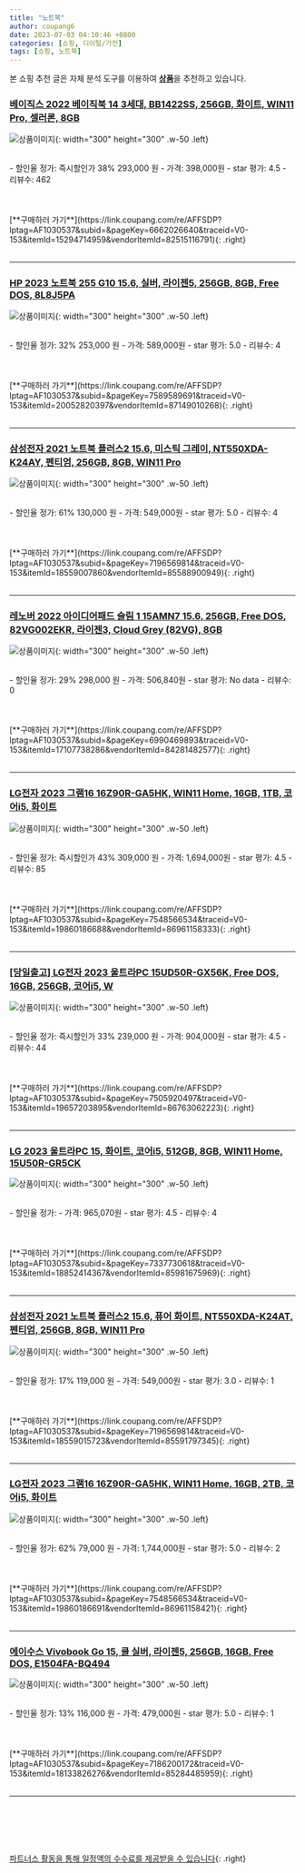 ```yaml
---
title: "노트북"
author: coupang6
date: 2023-07-03 04:10:46 +0800
categories: [쇼핑, 디이털/가전]
tags: [쇼핑, 노트북]
---
```


본 쇼핑 추천 글은 자체 분석 도구를 이용하여 [**상품**](https://link.coupang.com/a/bao1ui)을 추천하고 있습니다.

### [베이직스 2022 베이직북 14 3세대, BB1422SS, 256GB, 화이트, WIN11 Pro, 셀러론, 8GB](https://link.coupang.com/re/AFFSDP?lptag=AF1030537&subid=&pageKey=6662026640&traceid=V0-153&itemId=15294714959&vendorItemId=82515116791)

![상품이미지](https://thumbnail9.coupangcdn.com/thumbnails/remote/230x230ex/image/retail/images/3205128823935169-9b961481-e75f-4737-87e0-40d36d9d5e98.png){: width="300" height="300" .w-50 .left}


<br>
- 할인율 정가: 즉시할인가 38%  293,000   원
- 가격: 398,000원
- star 평가: 4.5
- 리뷰수: 462
<br>
<br>
<br>
<br>
[**구매하러 가기**](https://link.coupang.com/re/AFFSDP?lptag=AF1030537&subid=&pageKey=6662026640&traceid=V0-153&itemId=15294714959&vendorItemId=82515116791){: .right}
<br>
<br>

---

### [HP 2023 노트북 255 G10 15.6, 실버, 라이젠5, 256GB, 8GB, Free DOS, 8L8J5PA](https://link.coupang.com/re/AFFSDP?lptag=AF1030537&subid=&pageKey=7589589691&traceid=V0-153&itemId=20052820397&vendorItemId=87149010268)

![상품이미지](https://thumbnail10.coupangcdn.com/thumbnails/remote/230x230ex/image/retail/images/2023/09/11/12/4/973ef776-ae00-4821-a937-ed2290d10385.jpg){: width="300" height="300" .w-50 .left}


<br>
- 할인율 정가: 32%  253,000   원
- 가격: 589,000원
- star 평가: 5.0
- 리뷰수: 4
<br>
<br>
<br>
<br>
[**구매하러 가기**](https://link.coupang.com/re/AFFSDP?lptag=AF1030537&subid=&pageKey=7589589691&traceid=V0-153&itemId=20052820397&vendorItemId=87149010268){: .right}
<br>
<br>

---

### [삼성전자 2021 노트북 플러스2 15.6, 미스틱 그레이, NT550XDA-K24AY, 펜티엄, 256GB, 8GB, WIN11 Pro](https://link.coupang.com/re/AFFSDP?lptag=AF1030537&subid=&pageKey=7196569814&traceid=V0-153&itemId=18559007860&vendorItemId=85588900949)

![상품이미지](https://thumbnail8.coupangcdn.com/thumbnails/remote/230x230ex/image/retail/images/10852556655695-91f41e50-1ec3-495e-af2b-e43a5b106f28.jpg){: width="300" height="300" .w-50 .left}


<br>
- 할인율 정가: 61%  130,000   원
- 가격: 549,000원
- star 평가: 5.0
- 리뷰수: 4
<br>
<br>
<br>
<br>
[**구매하러 가기**](https://link.coupang.com/re/AFFSDP?lptag=AF1030537&subid=&pageKey=7196569814&traceid=V0-153&itemId=18559007860&vendorItemId=85588900949){: .right}
<br>
<br>

---

### [레노버 2022 아이디어패드 슬림 1 15AMN7 15.6, 256GB, Free DOS, 82VG002EKR, 라이젠3, Cloud Grey (82VG), 8GB](https://link.coupang.com/re/AFFSDP?lptag=AF1030537&subid=&pageKey=6990469893&traceid=V0-153&itemId=17107738286&vendorItemId=84281482577)

![상품이미지](https://thumbnail8.coupangcdn.com/thumbnails/remote/230x230ex/image/retail/images/298805464638389-ca1c0934-3411-4ff0-a3aa-aea9cb288b28.jpg){: width="300" height="300" .w-50 .left}


<br>
- 할인율 정가: 29%  298,000   원
- 가격: 506,840원
- star 평가: No data
- 리뷰수: 0
<br>
<br>
<br>
<br>
[**구매하러 가기**](https://link.coupang.com/re/AFFSDP?lptag=AF1030537&subid=&pageKey=6990469893&traceid=V0-153&itemId=17107738286&vendorItemId=84281482577){: .right}
<br>
<br>

---

### [LG전자 2023 그램16 16Z90R-GA5HK, WIN11 Home, 16GB, 1TB, 코어i5, 화이트](https://link.coupang.com/re/AFFSDP?lptag=AF1030537&subid=&pageKey=7548566534&traceid=V0-153&itemId=19860186688&vendorItemId=86961158333)

![상품이미지](https://thumbnail6.coupangcdn.com/thumbnails/remote/230x230ex/image/vendor_inventory/25f3/8032a252dcec3e2860a87a8fe60572c15f311949fd6453c819f153507da8.jpg){: width="300" height="300" .w-50 .left}


<br>
- 할인율 정가: 즉시할인가 43%  309,000   원
- 가격: 1,694,000원
- star 평가: 4.5
- 리뷰수: 85
<br>
<br>
<br>
<br>
[**구매하러 가기**](https://link.coupang.com/re/AFFSDP?lptag=AF1030537&subid=&pageKey=7548566534&traceid=V0-153&itemId=19860186688&vendorItemId=86961158333){: .right}
<br>
<br>

---

### [[당일출고] LG전자 2023 울트라PC 15UD50R-GX56K, Free DOS, 16GB, 256GB, 코어i5, W](https://link.coupang.com/re/AFFSDP?lptag=AF1030537&subid=&pageKey=7505920497&traceid=V0-153&itemId=19657203895&vendorItemId=86763062223)

![상품이미지](https://thumbnail7.coupangcdn.com/thumbnails/remote/230x230ex/image/vendor_inventory/6bd3/c0a916729bd96cdb67e14b84e1bbe8211b921c16178ba2ea6620e89653fa.jpg){: width="300" height="300" .w-50 .left}


<br>
- 할인율 정가: 즉시할인가 33%  239,000   원
- 가격: 904,000원
- star 평가: 4.5
- 리뷰수: 44
<br>
<br>
<br>
<br>
[**구매하러 가기**](https://link.coupang.com/re/AFFSDP?lptag=AF1030537&subid=&pageKey=7505920497&traceid=V0-153&itemId=19657203895&vendorItemId=86763062223){: .right}
<br>
<br>

---

### [LG 2023 울트라PC 15, 화이트, 코어i5, 512GB, 8GB, WIN11 Home, 15U50R-GR5CK](https://link.coupang.com/re/AFFSDP?lptag=AF1030537&subid=&pageKey=7337730618&traceid=V0-153&itemId=18852414367&vendorItemId=85981675969)

![상품이미지](https://thumbnail10.coupangcdn.com/thumbnails/remote/230x230ex/image/retail/images/2815199627195932-84501b68-6ed4-42e4-a45f-9b40e33d6e13.jpg){: width="300" height="300" .w-50 .left}


<br>
- 할인율 정가: 
- 가격: 965,070원
- star 평가: 4.5
- 리뷰수: 4
<br>
<br>
<br>
<br>
[**구매하러 가기**](https://link.coupang.com/re/AFFSDP?lptag=AF1030537&subid=&pageKey=7337730618&traceid=V0-153&itemId=18852414367&vendorItemId=85981675969){: .right}
<br>
<br>

---

### [삼성전자 2021 노트북 플러스2 15.6, 퓨어 화이트, NT550XDA-K24AT, 펜티엄, 256GB, 8GB, WIN11 Pro](https://link.coupang.com/re/AFFSDP?lptag=AF1030537&subid=&pageKey=7196569814&traceid=V0-153&itemId=18559015723&vendorItemId=85591797345)

![상품이미지](https://thumbnail9.coupangcdn.com/thumbnails/remote/230x230ex/image/retail/images/10846100003665-619c2fca-2f28-4c6a-8c8c-e23f85d15ebc.jpg){: width="300" height="300" .w-50 .left}


<br>
- 할인율 정가: 17%  119,000   원
- 가격: 549,000원
- star 평가: 3.0
- 리뷰수: 1
<br>
<br>
<br>
<br>
[**구매하러 가기**](https://link.coupang.com/re/AFFSDP?lptag=AF1030537&subid=&pageKey=7196569814&traceid=V0-153&itemId=18559015723&vendorItemId=85591797345){: .right}
<br>
<br>

---

### [LG전자 2023 그램16 16Z90R-GA5HK, WIN11 Home, 16GB, 2TB, 코어i5, 화이트](https://link.coupang.com/re/AFFSDP?lptag=AF1030537&subid=&pageKey=7548566534&traceid=V0-153&itemId=19860186691&vendorItemId=86961158421)

![상품이미지](https://thumbnail9.coupangcdn.com/thumbnails/remote/230x230ex/image/vendor_inventory/c65e/a8a40b735be70ed09bcb758fffbe18f13afd25b6089a4ca09c4601cde19c.jpg){: width="300" height="300" .w-50 .left}


<br>
- 할인율 정가: 62%  79,000   원
- 가격: 1,744,000원
- star 평가: 5.0
- 리뷰수: 2
<br>
<br>
<br>
<br>
[**구매하러 가기**](https://link.coupang.com/re/AFFSDP?lptag=AF1030537&subid=&pageKey=7548566534&traceid=V0-153&itemId=19860186691&vendorItemId=86961158421){: .right}
<br>
<br>

---

### [에이수스 Vivobook Go 15, 쿨 실버, 라이젠5, 256GB, 16GB, Free DOS, E1504FA-BQ494](https://link.coupang.com/re/AFFSDP?lptag=AF1030537&subid=&pageKey=7186200172&traceid=V0-153&itemId=18133826276&vendorItemId=85284485959)

![상품이미지](https://thumbnail9.coupangcdn.com/thumbnails/remote/230x230ex/image/retail/images/5932613715271939-00899d65-4e3f-4051-b076-01246c132694.jpg){: width="300" height="300" .w-50 .left}


<br>
- 할인율 정가: 13%  116,000   원
- 가격: 479,000원
- star 평가: 5.0
- 리뷰수: 1
<br>
<br>
<br>
<br>
[**구매하러 가기**](https://link.coupang.com/re/AFFSDP?lptag=AF1030537&subid=&pageKey=7186200172&traceid=V0-153&itemId=18133826276&vendorItemId=85284485959){: .right}
<br>
<br>

---
<br><br><br><br><br> [파트너스 활동을 통해 일정액의 수수료를 제공받을 수 있습니다](https://link.coupang.com/a/bao1ui){: .right}